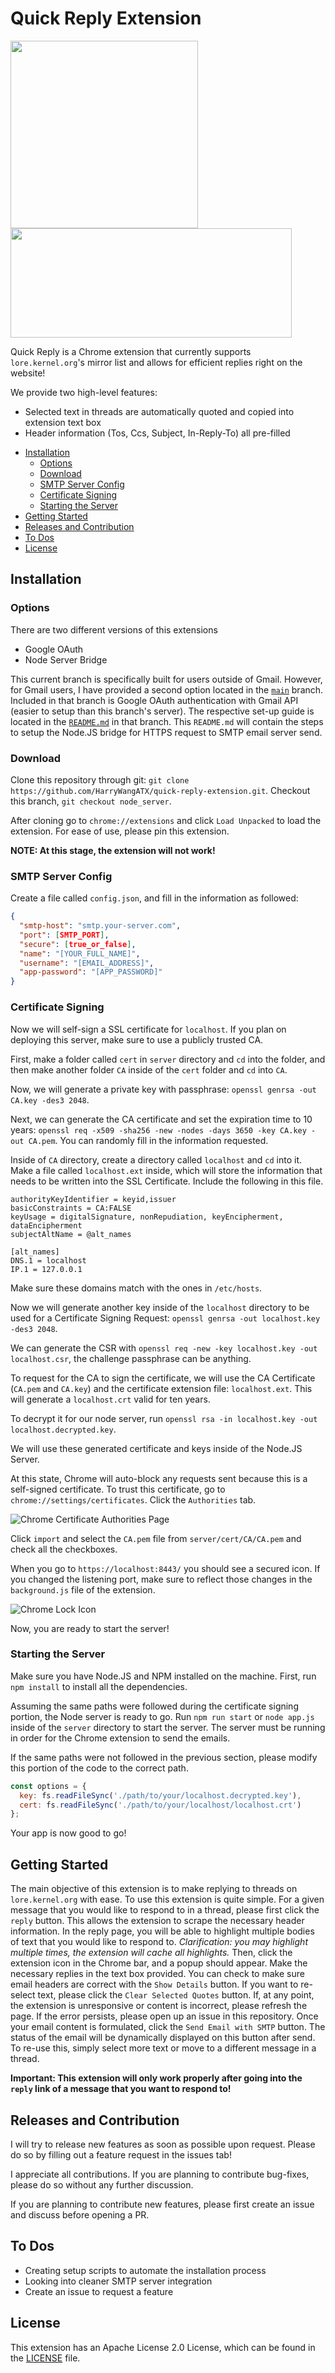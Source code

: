 # Quick Reply Extension

<p float="left">
    <img src="https://i.imgur.com/uCzwy3s.png" heigth="500" width="300">
    <img src="https://i.imgur.com/uOKVVUI.png" height="175" width="450">
</p>

Quick Reply is a Chrome extension that currently supports `lore.kernel.org`'s mirror list and allows for efficient replies right on the website!

We provide two high-level features:
- Selected text in threads are automatically quoted and copied into extension text box
- Header information (Tos, Ccs, Subject, In-Reply-To) all pre-filled


<!-- toc -->

- [Installation](https://github.com/HarryWangATX/quick-reply-extension/tree/node_server#installation)
    - [Options](https://github.com/HarryWangATX/quick-reply-extension/tree/node_server#options)
    - [Download](https://github.com/HarryWangATX/quick-reply-extension/tree/node_server#download)
    - [SMTP Server Config](https://github.com/HarryWangATX/quick-reply-extension/tree/node_server#smtp-server-config)
    - [Certificate Signing](https://github.com/HarryWangATX/quick-reply-extension/tree/node_server#certificate-signing)
    - [Starting the Server](https://github.com/HarryWangATX/quick-reply-extension/tree/node_server#starting-the-server)
- [Getting Started](https://github.com/HarryWangATX/quick-reply-extension/tree/node_server#getting-started)
- [Releases and Contribution](https://github.com/HarryWangATX/quick-reply-extension/tree/node_server#releases-and-contribution)
- [To Dos](https://github.com/HarryWangATX/quick-reply-extension/tree/node_server#to-dos)
- [License](https://github.com/HarryWangATX/quick-reply-extension/tree/node_server#releases-and-contribution)

<!-- tocstop -->


## Installation

### Options

There are two different versions of this extensions
- Google OAuth
- Node Server Bridge

This current branch is specifically built for users outside of Gmail. However, for Gmail users, I have provided a second option located in the [`main`](https://github.com/HarryWangATX/quick-reply-extension) branch. Included in that branch is Google OAuth authentication with Gmail API (easier to setup than this branch's server). The respective set-up guide is located in the [`README.md`](https://github.com/HarryWangATX/quick-reply-extension/#readme) in that branch. This `README.md` will contain the steps to setup the Node.JS bridge for HTTPS request to SMTP email server send.

### Download

Clone this repository through git: `git clone https://github.com/HarryWangATX/quick-reply-extension.git`. Checkout this branch, `git checkout node_server`.

After cloning go to `chrome://extensions` and click `Load Unpacked` to load the extension. For ease of use, please pin this extension. 

**NOTE: At this stage, the extension will not work!**

### SMTP Server Config

Create a file called `config.json`, and fill in the information as followed:

```json
{
  "smtp-host": "smtp.your-server.com",
  "port": [SMTP_PORT],
  "secure": [true_or_false],
  "name": "[YOUR_FULL_NAME]",
  "username": "[EMAIL_ADDRESS]",
  "app-password": "[APP_PASSWORD]"
}
```

### Certificate Signing

Now we will self-sign a SSL certificate for `localhost`. If you plan on deploying this server, make sure to use a publicly trusted CA.

First, make a folder called `cert` in `server` directory and `cd` into the folder, and then make another folder `CA` inside of the `cert` folder and `cd` into `CA`.

Now, we will generate a private key with passphrase: `openssl genrsa -out CA.key -des3 2048`.

Next, we can generate the CA certificate and set the expiration time to 10 years: `openssl req -x509 -sha256 -new -nodes -days 3650 -key CA.key -out CA.pem`. You can randomly fill in the information requested.

Inside of `CA` directory, create a directory called `localhost` and `cd` into it. Make a file called `localhost.ext` inside, which will store the information that needs to be written into the SSL Certificate. Include the following in this file. 

```ext
authorityKeyIdentifier = keyid,issuer
basicConstraints = CA:FALSE
keyUsage = digitalSignature, nonRepudiation, keyEncipherment, dataEncipherment
subjectAltName = @alt_names

[alt_names]
DNS.1 = localhost
IP.1 = 127.0.0.1
```
Make sure these domains match with the ones in `/etc/hosts`.

Now we will generate another key inside of the `localhost` directory to be used for a Certificate Signing Request: `openssl genrsa -out localhost.key -des3 2048`.

We can generate the CSR with `openssl req -new -key localhost.key -out localhost.csr`, the challenge passphrase can be anything.

To request for the CA to sign the certificate, we will use the  CA Certificate (`CA.pem` and `CA.key`) and the certificate extension file: `localhost.ext`. This will generate a `localhost.crt` valid for ten years.

To decrypt it for our node server, run `openssl rsa -in localhost.key -out localhost.decrypted.key`.

We will use these generated certificate and keys inside of the Node.JS Server.

At this state, Chrome will auto-block any requests sent because this is a self-signed certificate. To trust this certificate, go to `chrome://settings/certificates`. Click the `Authorities` tab.

![Chrome Certificate Authorities Page](https://i.imgur.com/fU8FgNI.png)

Click `import` and select the `CA.pem` file from `server/cert/CA/CA.pem` and check all the checkboxes.

When you go to `https://localhost:8443/` you should see a secured icon. If you changed the listening port, make sure to reflect those changes in the `background.js` file of the extension.

![Chrome Lock Icon](https://i.imgur.com/n2oSEuR.png)

Now, you are ready to start the server!

### Starting the Server

Make sure you have Node.JS and NPM installed on the machine. First, run `npm install` to install all the dependencies.

Assuming the same paths were followed during the certificate signing portion, the Node server is ready to go. Run `npm run start` or `node app.js` inside of the `server` directory to start the server. The server must be running in order for the Chrome extension to send the emails.

If the same paths were not followed in the previous section, please modify this portion of the code to the correct path.

```js
const options = {
  key: fs.readFileSync('./path/to/your/localhost.decrypted.key'),
  cert: fs.readFileSync('./path/to/your/localhost/localhost.crt')
};
```

Your app is now good to go!

## Getting Started

The main objective of this extension is to make replying to threads on `lore.kernel.org` with ease. To use this extension is quite simple. For a given message that you would like to respond to in a thread, please first click the `reply` button. This allows the extension to scrape the necessary header information. In the reply page, you will be able to highlight multiple bodies of text that you would like to respond to. *Clarification: you may highlight multiple times, the extension will cache all highlights.* Then, click the extension icon in the Chrome bar, and a popup should appear. Make the necessary replies in the text box provided. You can check to make sure email headers are correct with the `Show Details` button. If you want to re-select text, please click the `Clear Selected Quotes` button. If, at any point, the extension is unresponsive or content is incorrect, please refresh the page. If the error persists, please open up an issue in this repository. Once your email content is formulated, click the `Send Email with SMTP` button. The status of the email will be dynamically displayed on this button after send. To re-use this, simply select more text or move to a different message in a thread.

**Important: This extension will only work properly after going into the `reply` link of a message that you want to respond to!**

## Releases and Contribution

I will try to release new features as soon as possible upon request. Please do so by filling out a feature request in the issues tab!

I appreciate all contributions. If you are planning to contribute bug-fixes, please do so without any further discussion.

If you are planning to contribute new features, please first create an issue and discuss before opening a PR.

## To Dos

- Creating setup scripts to automate the installation process
- Looking into cleaner SMTP server integration
- Create an issue to request a feature

## License

This extension has an Apache License 2.0 License, which can be found in the [LICENSE](https://github.com/HarryWangATX/quick-reply-extension/blob/main/LICENSE) file.

